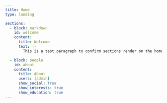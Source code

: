 ```yaml
---
title: Home
type: landing

sections:
  - block: markdown
    id: welcome
    content:
      title: Welcome
      text: |-
        This is a test paragraph to confirm sections render on the homepage.

  - block: people
    id: about
    content:
      title: About
      users: [admin]
      show_social: true
      show_interests: true
      show_education: true
---
```








